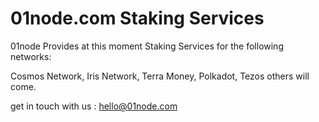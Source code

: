 # 01node.com Staking Services
01node Provides at this moment Staking Services for the following networks:

Cosmos Network, Iris Network, Terra Money, Polkadot, Tezos
others will come.

get in touch with us : hello@01node.com
